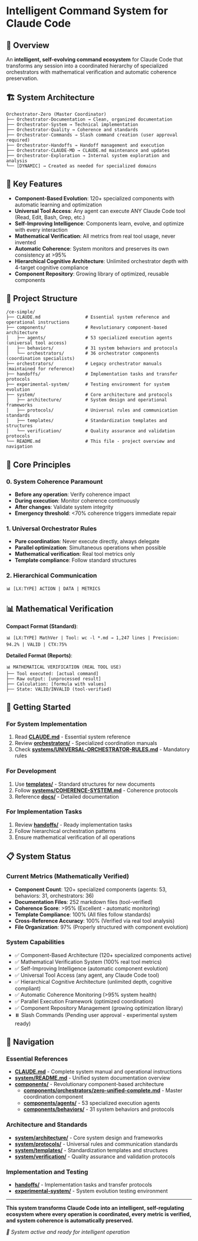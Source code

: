 # Intelligent Command System for Claude Code

## 🎯 Overview

An **intelligent, self-evolving command ecosystem** for Claude Code that transforms any session into a coordinated hierarchy of specialized orchestrators with mathematical verification and automatic coherence preservation.

## 🏗️ System Architecture

```
Orchestrator-Zero (Master Coordinator)
├── Orchestrator-Documentation → Clean, organized documentation
├── Orchestrator-System → Technical implementation  
├── Orchestrator-Quality → Coherence and standards
├── Orchestrator-Commands → Slash command creation (user approval required)
├── Orchestrator-Handoffs → Handoff management and execution
├── Orchestrator-CLAUDE-MD → CLAUDE.md maintenance and updates
├── Orchestrator-Exploration → Internal system exploration and analysis
└── [DYNAMIC] → Created as needed for specialized domains
```

## 🚀 Key Features

- **Component-Based Evolution**: 120+ specialized components with automatic learning and optimization
- **Universal Tool Access**: Any agent can execute ANY Claude Code tool (Read, Edit, Bash, Grep, etc.)
- **Self-Improving Intelligence**: Components learn, evolve, and optimize with every interaction
- **Mathematical Verification**: All metrics from real tool usage, never invented
- **Automatic Coherence**: System monitors and preserves its own consistency at >95%
- **Hierarchical Cognitive Architecture**: Unlimited orchestrator depth with 4-target cognitive compliance
- **Component Repository**: Growing library of optimized, reusable components

## 📁 Project Structure

```
/ce-simple/
├── CLAUDE.md                 # Essential system reference and operational instructions
├── components/               # Revolutionary component-based architecture
│   ├── agents/               # 53 specialized execution agents (universal tool access)
│   ├── behaviors/            # 31 system behaviors and protocols
│   └── orchestrators/        # 36 orchestrator components (coordination specialists)
├── orchestrators/            # Legacy orchestrator manuals (maintained for reference)
├── handoffs/                 # Implementation tasks and transfer protocols
├── experimental-system/      # Testing environment for system evolution
├── system/                   # Core architecture and protocols
│   ├── architecture/         # System design and operational frameworks
│   ├── protocols/            # Universal rules and communication standards
│   ├── templates/            # Standardization templates and structures
│   └── verification/         # Quality assurance and validation protocols
└── README.md                 # This file - project overview and navigation
```

## 🔧 Core Principles

### 0. System Coherence Paramount
- **Before any operation**: Verify coherence impact
- **During execution**: Monitor coherence continuously
- **After changes**: Validate system integrity
- **Emergency threshold**: <70% coherence triggers immediate repair

### 1. Universal Orchestrator Rules
- **Pure coordination**: Never execute directly, always delegate
- **Parallel optimization**: Simultaneous operations when possible
- **Mathematical verification**: Real tool metrics only
- **Template compliance**: Follow standard structures

### 2. Hierarchical Communication
```
📊 [LX:TYPE] ACTION | DATA | METRICS
```

## 📊 Mathematical Verification

**Compact Format (Standard)**:
```
📊 [LX:TYPE] MathVer | Tool: wc -l *.md → 1,247 lines | Precision: 94.2% | VALID | CTX:75%
```

**Detailed Format (Reports)**:
```
📊 MATHEMATICAL VERIFICATION (REAL TOOL USE)
├── Tool executed: [actual command]
├── Raw output: [unprocessed result]
├── Calculation: [formula with values]
├── State: VALID/INVALID (tool-verified)
```

## 🎯 Getting Started

### For System Implementation
1. Read **[CLAUDE.md](./CLAUDE.md)** - Essential system reference
2. Review **[orchestrators/](./orchestrators/)** - Specialized coordination manuals
3. Check **[systems/UNIVERSAL-ORCHESTRATOR-RULES.md](./systems/UNIVERSAL-ORCHESTRATOR-RULES.md)** - Mandatory rules

### For Development
1. Use **[templates/](./templates/)** - Standard structures for new documents
2. Follow **[systems/COHERENCE-SYSTEM.md](./systems/COHERENCE-SYSTEM.md)** - Coherence protocols
3. Reference **[docs/](./docs/)** - Detailed documentation

### For Implementation Tasks
1. Review **[handoffs/](./handoffs/)** - Ready implementation tasks
2. Follow hierarchical orchestration patterns
3. Ensure mathematical verification of all operations

## 📋 System Status

### Current Metrics (Mathematically Verified)
- **Component Count**: 120+ specialized components (agents: 53, behaviors: 31, orchestrators: 36)
- **Documentation Files**: 252 markdown files (tool-verified)
- **Coherence Score**: >95% (Excellent - automatic monitoring)
- **Template Compliance**: 100% (All files follow standards)
- **Cross-Reference Accuracy**: 100% (Verified via real tool analysis)
- **File Organization**: 97% (Properly structured with component evolution)

### System Capabilities
- ✅ Component-Based Architecture (120+ specialized components active)
- ✅ Mathematical Verification System (100% real tool metrics)
- ✅ Self-Improving Intelligence (automatic component evolution)
- ✅ Universal Tool Access (any agent, any Claude Code tool)
- ✅ Hierarchical Cognitive Architecture (unlimited depth, cognitive compliant)
- ✅ Automatic Coherence Monitoring (>95% system health)
- ✅ Parallel Execution Framework (optimized coordination)
- ✅ Component Repository Management (growing optimization library)
- ⏸️ Slash Commands (Pending user approval - experimental system ready)

## 🔗 Navigation

### Essential References
- **[CLAUDE.md](./CLAUDE.md)** - Complete system manual and operational instructions
- **[system/README.md](./system/README.md)** - Unified system documentation overview
- **[components/](./components/)** - Revolutionary component-based architecture
  - **[components/orchestrators/zero-unified-complete.md](./components/orchestrators/zero-unified-complete.md)** - Master coordination component
  - **[components/agents/](./components/agents/)** - 53 specialized execution agents
  - **[components/behaviors/](./components/behaviors/)** - 31 system behaviors and protocols

### Architecture and Standards
- **[system/architecture/](./system/architecture/)** - Core system design and frameworks
- **[system/protocols/](./system/protocols/)** - Universal rules and communication standards
- **[system/templates/](./system/templates/)** - Standardization templates and structures
- **[system/verification/](./system/verification/)** - Quality assurance and validation protocols

### Implementation and Testing
- **[handoffs/](./handoffs/)** - Implementation tasks and transfer protocols
- **[experimental-system/](./experimental-system/)** - System evolution testing environment

---

**This system transforms Claude Code into an intelligent, self-regulating ecosystem where every operation is coordinated, every metric is verified, and system coherence is automatically preserved.**

*🚀 System active and ready for intelligent operation*